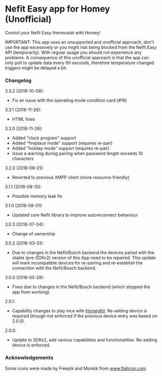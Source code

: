 # Nefit Easy app for Homey (Unofficial)

Control your Nefit Easy thermostat with Homey!

IMPORTANT: This app uses an unsupported and unofficial approach, don't use the app excessively or you might risk being blocked from the Nefit Easy API (temporarily). With regular usage you should not experience any problems. A consequence of this unofficial approach is that the app can only poll to update data every 60 seconds, therefore temperature changed triggers might be delayed a bit.

### Changelog

3.3.2 (2019-10-08):
- Fix an issue with the operating mode condition card (#16)

3.3.1 (2018-11-26):
- HTML fixes

3.3.0 (2018-11-26):
- Added "clock program" support
- Added "fireplace mode" support (requires re-pair)
- Added "holiday mode" support (requires re-pair)
- Issue a warning during pairing when password length exceeds 10 characters

3.2.0 (2018-08-21):
- Reverted to previous XMPP client (more resource-friendly)

3.1.1 (2018-08-10):
- Possible memory leak fix

3.1.0 (2018-08-01):
- Updated core Nefit library to improve autoreconnect behaviour

3.0.3 (2018-07-04):
- Change of ownership

3.0.2 (2018-03-31):
- Due to changes in the Nefit/Bosch backend the devices paired with the stable (pre-SDKv2) version of this App need to be repaired. This update will mark incompatible devices for re-pairing and re-establish the connection with the Nefit/Bosch backend.

3.0.0 (2018-05-29):
- Fixes due to changes in the Nefit/Bosch backend (which stopped the app from working).

2.0.1:
- Capability changes to play nice with [HomeyKit](https://apps.athom.com/app/com.swttt.homekit). Re-adding device is required (though not enforced if the previous device entry was based on 2.0.0).

2.0.0:
- Update to SDKv2, add various capabilities and functionalities. Re-adding device is enforced.

### Acknowledgements

Some icons were made by Freepik and Monkik from www.flaticon.com
